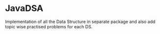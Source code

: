 # JavaDSA


Implementation of all the Data Structure in separate package and  also add topic wise practised problems for each DS.
